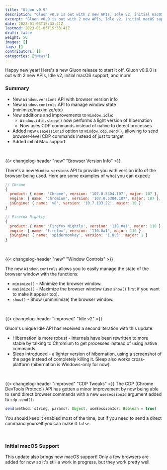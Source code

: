 ```yaml
---
title: "Gluon v0.9"
description: "Gluon v0.9 is out with 2 new APIs, Idle v2, initial macOS support, and more!"
excerpt: "Gluon v0.9 is out with 2 new APIs, Idle v2, initial macOS support, and more!"
date: 2023-01-03T15:33:41Z
lastmod: 2023-01-03T15:33:41Z
draft: false
weight: 50
images: []
tags: []
contributors: []
categories: ["News"]
---
```


Happy new year! Here's a new Gluon release to start it off. Gluon v0.9.0 is out with 2 new APIs, Idle v2, initial macOS support, and more!

### Summary

- New `Window.versions` API with browser version info
- New `Window.controls` API to manage window state (minimize/maximize/etc)
- New additions and improvements to `Window.idle`:
  - `Window.idle.sleep()` now performs a light version of hibernation
  - Now uses CDP commands instead of native to detect processes
- Added new `useSessionId` option to `Window.cdp.send()`, allowing to send browser-level CDP commands instead of just to target
- Added initial Mac support

<br>


{{< changelog-header "new" "Browser Version Info" >}}

There's a new `Window.versions` API to provide you with version info of the browser being used. Here are some examples of what you can expect:

```js
// Chrome
{
  product: { name: 'Chrome', version: '107.0.5304.107', major: 107 },
  engine: { name: 'chromium', version: '107.0.5304.107', major: 107 },
  jsEngine: { name: 'v8', version: '10.7.193.22', major: 10 }
}

// Firefox Nightly
{
  product: { name: 'Firefox Nightly', version: '110.0a1', major: 110 },
  engine: { name: 'firefox', version: '110.0a1', major: 110 },
  jsEngine: { name: 'spidermonkey', version: '1.8.5', major: 1 }
}
```

<br>

{{< changelog-header "new" "Window Controls" >}}

The new `Window.controls` allows you to easily manage the state of the browser window with the functions:
- `minimize()` - Minimize the browser window.
- `maximize()` - Maximize the browser window (use `show()` first if you want to make it appear too).
- `show()` - Show (unminimize) the browser window.

<br>

{{< changelog-header "improved" "Idle v2" >}}

Gluon's unique Idle API has received a second iteration with this update:
- Hibernation is more robust - internals have been rewritten to more stable by talking to Chromium to get processes instead of using native commands.
- Sleep introduced - a lighter version of hibernation, using a screenshot of the page instead of completely killing it. Sleep also works cross-platform (hibernation is Windows-only for now).

<br>

{{< changelog-header "improved" "CDP Tweaks" >}}
The CDP (Chrome DevTools Protocol) API has gotten a minor improvement by now being able to send direct browser commands with a new `useSessionId` argument added to `cdp.send()`:

```js
send(method: string, params?: Object, useSessionId?: Boolean = true)
```

You should keep it enabled most of the time, but if you need to send a direct command yourself you can make it `false`.

<br>

### Initial macOS Support
This update also brings new macOS support! Only a few browsers are added for now so it's still a work in progress, but they work pretty well.
